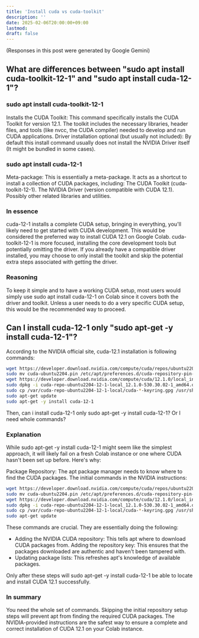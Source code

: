 ```yaml
---
title: 'Install cuda vs cuda-toolkit'
description: ''
date: 2025-02-06T20:00:00+09:00
lastmod: 
draft: false
---
```


(Responses in this post were generated by Google Gemini)

## What are differences between "sudo apt install cuda-toolkit-12-1" and "sudo apt install cuda-12-1"?

### sudo apt install cuda-toolkit-12-1

Installs the CUDA Toolkit: This command specifically installs the CUDA Toolkit for version 12.1. The toolkit includes the necessary libraries, header files, and tools (like nvcc, the CUDA compiler) needed to develop and run CUDA applications.
Driver installation optional (but usually not included): By default this install command usually does not install the NVIDIA Driver itself (It might be bundled in some cases).

### sudo apt install cuda-12-1

Meta-package: This is essentially a meta-package. It acts as a shortcut to install a collection of CUDA packages, including:
The CUDA Toolkit (cuda-toolkit-12-1).
The NVIDIA Driver (version compatible with CUDA 12.1).
Possibly other related libraries and utilities.

### In essence

cuda-12-1 installs a complete CUDA setup, bringing in everything, you'll likely need to get started with CUDA development. This would be considered the preferred way to install CUDA 12.1 on Google Colab.
cuda-toolkit-12-1 is more focused, installing the core development tools but potentially omitting the driver. If you already have a compatible driver installed, you may choose to only install the toolkit and skip the potential extra steps associated with getting the driver.

### Reasoning

To keep it simple and to have a working CUDA setup, most users would simply use sudo apt install cuda-12-1 on Colab since it covers both the driver and toolkit. Unless a user needs to do a very specific CUDA setup, this would be the recommended way to proceed.

## Can I install cuda-12-1 only "sudo apt-get -y install cuda-12-1"?

According to the NVIDIA official site, cuda-12.1 installation is following commands:

```bash
wget https://developer.download.nvidia.com/compute/cuda/repos/ubuntu2204/x86_64/cuda-ubuntu2204.pin
sudo mv cuda-ubuntu2204.pin /etc/apt/preferences.d/cuda-repository-pin-600
wget https://developer.download.nvidia.com/compute/cuda/12.1.0/local_installers/cuda-repo-ubuntu2204-12-1-local_12.1.0-530.30.02-1_amd64.deb
sudo dpkg -i cuda-repo-ubuntu2204-12-1-local_12.1.0-530.30.02-1_amd64.deb
sudo cp /var/cuda-repo-ubuntu2204-12-1-local/cuda-*-keyring.gpg /usr/share/keyrings/
sudo apt-get update
sudo apt-get -y install cuda-12-1
```

Then, can i install cuda-12-1 only sudo apt-get -y install cuda-12-1? Or I need whole commands?

### Explanation

While sudo apt-get -y install cuda-12-1 might seem like the simplest approach, it will likely fail on a fresh Colab instance or one where CUDA hasn't been set up before. Here's why:

Package Repository: The apt package manager needs to know where to find the CUDA packages. The initial commands in the NVIDIA instructions:

```bash
wget https://developer.download.nvidia.com/compute/cuda/repos/ubuntu2204/x86_64/cuda-ubuntu2204.pin
sudo mv cuda-ubuntu2204.pin /etc/apt/preferences.d/cuda-repository-pin-600
wget https://developer.download.nvidia.com/compute/cuda/12.1.0/local_installers/cuda-repo-ubuntu2204-12-1-local_12.1.0-530.30.02-1_amd64.deb
sudo dpkg -i cuda-repo-ubuntu2204-12-1-local_12.1.0-530.30.02-1_amd64.deb
sudo cp /var/cuda-repo-ubuntu2204-12-1-local/cuda-*-keyring.gpg /usr/share/keyrings/
sudo apt-get update
```

These commands are crucial. They are essentially doing the following:

- Adding the NVIDIA CUDA repository: This tells apt where to download CUDA packages from.
Adding the repository key: This ensures that the packages downloaded are authentic and haven't been tampered with.
- Updating package lists: This refreshes apt's knowledge of available packages.

Only after these steps will sudo apt-get -y install cuda-12-1 be able to locate and install CUDA 12.1 successfully.

### In summary

You need the whole set of commands. Skipping the initial repository setup steps will prevent apt from finding the required CUDA packages.
The NVIDIA-provided instructions are the safest way to ensure a complete and correct installation of CUDA 12.1 on your Colab instance.
